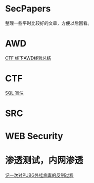 # SecPapers
整理一些平时比较好的文章，方便以后回看。
# AWD
[CTF 线下AWD经验总结](https://edwardchoijc.github.io/CTF%E7%BA%BF%E4%B8%8BAWD%E7%BB%8F%E9%AA%8C%E6%80%BB%E7%BB%93.html)
# CTF
[SQL 盲注](https://xz.aliyun.com/t/7629)
# SRC
# WEB Security
# 渗透测试，内网渗透
[记一次对PUBG外挂病毒的反制过程](https://xz.aliyun.com/t/7626)
